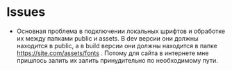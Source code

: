 # Issues

- Основная проблема в подключении локальных шрифтов и обработке их между папками public и assets. В dev версии они должны находится в public, а в build версии они должны находится в папке https://site.com/assets/fonts . Потому для сайта в интернете мне пришлось залить их залить принудительно по необходимому пути. 